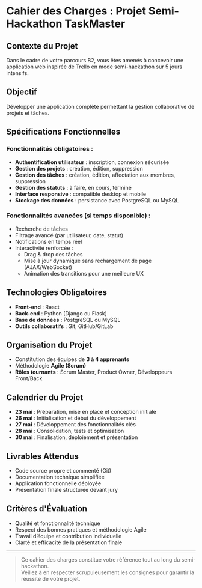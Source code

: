 # Cahier des Charges : Projet Semi-Hackathon TaskMaster

## Contexte du Projet

Dans le cadre de votre parcours B2, vous êtes amenés à concevoir une application web inspirée de Trello en mode semi-hackathon sur 5 jours intensifs.

## Objectif

Développer une application complète permettant la gestion collaborative de projets et tâches.

## Spécifications Fonctionnelles

### Fonctionnalités obligatoires :

- **Authentification utilisateur** : inscription, connexion sécurisée
- **Gestion des projets** : création, édition, suppression
- **Gestion des tâches** : création, édition, affectation aux membres, suppression
- **Gestion des statuts** : à faire, en cours, terminé
- **Interface responsive** : compatible desktop et mobile
- **Stockage des données** : persistance avec PostgreSQL ou MySQL

### Fonctionnalités avancées (si temps disponible) :

- Recherche de tâches
- Filtrage avancé (par utilisateur, date, statut)
- Notifications en temps réel
- Interactivité renforcée :  
  - Drag & drop des tâches  
  - Mise à jour dynamique sans rechargement de page (AJAX/WebSocket)  
  - Animation des transitions pour une meilleure UX

## Technologies Obligatoires

- **Front-end** : React
- **Back-end** : Python (Django ou Flask)
- **Base de données** : PostgreSQL ou MySQL
- **Outils collaboratifs** : Git, GitHub/GitLab

## Organisation du Projet

- Constitution des équipes de **3 à 4 apprenants**
- Méthodologie **Agile (Scrum)**
- **Rôles tournants** : Scrum Master, Product Owner, Développeurs Front/Back

## Calendrier du Projet

- **23 mai** : Préparation, mise en place et conception initiale
- **26 mai** : Initialisation et début du développement
- **27 mai** : Développement des fonctionnalités clés
- **28 mai** : Consolidation, tests et optimisation
- **30 mai** : Finalisation, déploiement et présentation

## Livrables Attendus

- Code source propre et commenté (Git)
- Documentation technique simplifiée
- Application fonctionnelle déployée
- Présentation finale structurée devant jury

## Critères d'Évaluation

- Qualité et fonctionnalité technique
- Respect des bonnes pratiques et méthodologie Agile
- Travail d’équipe et contribution individuelle
- Clarté et efficacité de la présentation finale

---

> Ce cahier des charges constitue votre référence tout au long du semi-hackathon.  
> Veillez à en respecter scrupuleusement les consignes pour garantir la réussite de votre projet.
